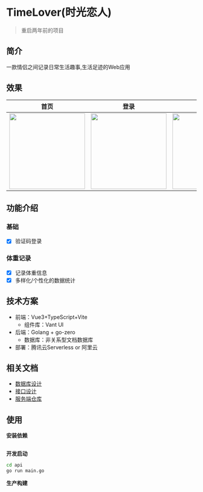 # TimeLover(时光恋人)
>重启两年前的项目
## 简介
一款情侣之间记录日常生活趣事,生活足迹的Web应用

## 效果
| 首页                                                                                        | 登录                                                                                        | 菜单                                                                                        | 体重记录                                                                                    |
| ------------------------------------------------------------------------------------------- | ------------------------------------------------------------------------------------------- | ------------------------------------------------------------------------------------------- | ------------------------------------------------------------------------------------------- |
| <img width="200" src="https://img.cdn.sugarat.top/mdImg/MTYzNzQ4NTA2MzkyMw==637485063923"/> | <img width="200" src="https://img.cdn.sugarat.top/mdImg/MTYzNzQ4NTE1MDExNQ==637485150115"/> | <img width="200" src="https://img.cdn.sugarat.top/mdImg/MTYzNzQ4NTE5OTA2MA==637485199060"/> | <img width="200" src="https://img.cdn.sugarat.top/mdImg/MTYzNzQ4NTI1ODAxMw==637485258013"/> |
## 功能介绍
### 基础
* [x] 验证码登录

### 体重记录
* [x] 记录体重信息
* [x] 多样化/个性化的数据统计

<!--旧
* 基础
  * 登录
  * 注册
  * 重置密码
  * 完善个人信息
  * 绑定恋人账号
* 核心
  * 发表纪念日信息
  * 足迹
  * 为他/她打分
* 开发中
  * 一键呼唤对方起床
  * 时间胶囊 -->

## 技术方案
* 前端：Vue3+TypeScript+Vite
  * 组件库：Vant UI
* 后端：Golang + go-zero
  * 数据库：非关系型文档数据库
* 部署：腾讯云Serverless or 阿里云 

## 相关文档
* [数据库设计](./docs/db.md)
* [接口设计](./docs/api.md)
* [服务端仓库](https://github.com/QDDse/timeLover.git)
## 使用

**安装依赖**
```sh
```

**开发启动**
```sh
cd api
go run main.go
```

**生产构建**
```
```